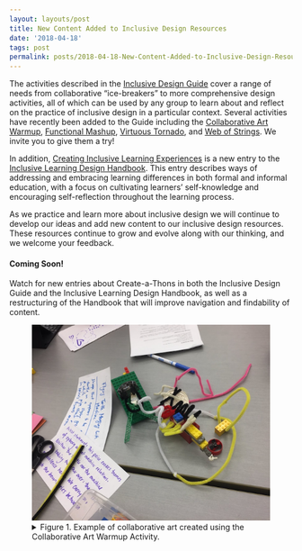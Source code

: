 ```yaml
---
layout: layouts/post
title: New Content Added to Inclusive Design Resources
date: '2018-04-18'
tags: post
permalink: posts/2018-04-18-New-Content-Added-to-Inclusive-Design-Resources.html
---
```

<p>
                    The activities described in the <a href="https://guide.inclusivedesign.ca/index.html">Inclusive Design Guide</a> cover a range of needs from collaborative “ice-breakers” to more comprehensive design activities, all of which can be used by any group to learn about and reflect on the practice of inclusive design in a particular context. Several activities have recently been added to the Guide including the <a href="https://guide.inclusivedesign.ca/activities/CollaborativeArtWarmup.html">Collaborative Art Warmup</a>, <a href="https://guide.inclusivedesign.ca/activities/FunctionalMashup.html">Functional Mashup</a>, <a href="https://guide.inclusivedesign.ca/activities/VirtuousTornado.html">Virtuous Tornado</a>, and <a href="https://guide.inclusivedesign.ca/activities/WebOfStrings.html">Web of Strings</a>. We invite you to give them a try!
                </p>
                <p>
                    In addition, <a href="https://handbook.floeproject.org/CreatingInclusiveLearningExperiences.html">Creating Inclusive Learning Experiences</a> is a new entry to the <a href="https://handbook.floeproject.org/index.html">Inclusive Learning Design Handbook</a>. This entry describes ways of addressing and embracing learning differences in both formal and informal education, with a focus on cultivating learners’ self-knowledge and encouraging self-reflection throughout the learning process.
                </p>
                <p>
                    As we practice and learn more about inclusive design we will continue to develop our ideas and add new content to our inclusive design resources. These resources continue to grow and evolve along with our thinking, and we welcome your feedback.
                </p>
                <h4>Coming Soon!</h4>
                <p>
                    Watch for new entries about Create-a-Thons in both the Inclusive Design Guide and the Inclusive Learning Design Handbook, as well as a restructuring of the Handbook that will improve navigation and findability of content.
                </p>
                <figure>
                    <a href="images/collaborative_art.png"><img src="images/collaborative_art_thumb.png" alt="view larger version of this image" aria-details="det1"></a>
                    <figcaption>
                        <details id="det1">
                            <summary>
                            Figure 1. Example of collaborative art created using the Collaborative Art Warmup Activity.
                            </summary>
                            <p>An image showing a small sculpture made of lego and pipe cleaners on a table top, beside which lie two hand-written notes, one of which includes a title and description, while the other contains an artist statement.</p>
                        </details>
                    </figcaption>
                </figure>
           
